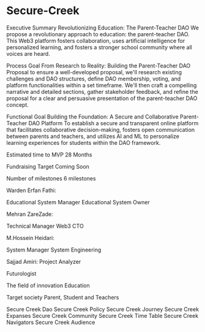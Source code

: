 # Secure-Creek
Executive Summary 
Revolutionizing Education: The Parent-Teacher DAO
We propose a revolutionary approach to education: the parent-teacher DAO. This Web3 platform fosters collaboration, uses artificial intelligence for personalized learning, and fosters a stronger school community where all voices are heard.

Process Goal
From Research to Reality: Building the Parent-Teacher DAO Proposal to ensure a well-developed proposal, we'll research existing challenges and DAO structures, define DAO membership, voting, and platform functionalities within a set timeframe. We'll then craft a compelling narrative and detailed sections, gather stakeholder feedback, and refine the proposal for a clear and persuasive presentation of the parent-teacher DAO concept.

Functional Goal
Building the Foundation: A Secure and Collaborative Parent-Teacher DAO Platform
To establish a secure and transparent online platform that facilitates collaborative decision-making, fosters open communication between parents and teachers, and utilizes AI and ML to personalize learning experiences for students within the DAO framework.

Estimated time to MVP 
28 Months

Fundraising Target
Coming Soon

Number of milestones
6 milestones

Warden
Erfan Fathi:

Educational System Manager
Educational System Owner

Mehran ZareZade:

Technical Manager 
Web3 CTO

M.Hossein Heidari:

System Manager 
System Engineering 

Sajjad Amiri:
Project Analyzer

Futurologist

The field of innovation
Education

Target society
Parent, Student and Teachers

Secure Creek Dao
Secure Creek Policy
Secure Creek Journey
Secure Creek Expanses
Secure Creek Community
Secure Creek Time Table
Secure Creek Navigators
Secure Creek Audience
